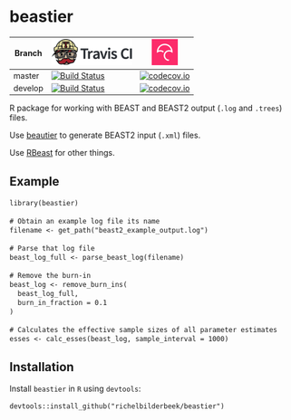 # beastier

Branch|[![Travis CI logo](TravisCI.png)](https://travis-ci.org)|[![Codecov logo](Codecov.png)](https://www.codecov.io)
---|---|---
master|[![Build Status](https://travis-ci.org/richelbilderbeek/beastier.svg?branch=master)](https://travis-ci.org/richelbilderbeek/beastier)|[![codecov.io](https://codecov.io/github/richelbilderbeek/beastier/coverage.svg?branch=master)](https://codecov.io/github/richelbilderbeek/beastier/branch/master)
develop|[![Build Status](https://travis-ci.org/richelbilderbeek/beastier.svg?branch=develop)](https://travis-ci.org/richelbilderbeek/beastier)|[![codecov.io](https://codecov.io/github/richelbilderbeek/beastier/coverage.svg?branch=develop)](https://codecov.io/github/richelbilderbeek/beastier/branch/develop)

R package for working with BEAST and BEAST2 output (`.log` and `.trees`) files. 

Use [beautier](https://github.com/richelbilderbeek/beautier) to generate BEAST2 input (`.xml`) files.

Use [RBeast](https://github.com/beast-dev/RBeast) for other things.

## Example

```
library(beastier)

# Obtain an example log file its name
filename <- get_path("beast2_example_output.log")

# Parse that log file
beast_log_full <- parse_beast_log(filename)

# Remove the burn-in
beast_log <- remove_burn_ins(
  beast_log_full,
  burn_in_fraction = 0.1
)

# Calculates the effective sample sizes of all parameter estimates
esses <- calc_esses(beast_log, sample_interval = 1000)
```

## Installation

Install `beastier` in `R` using `devtools`:

```{r}
devtools::install_github("richelbilderbeek/beastier")
```

